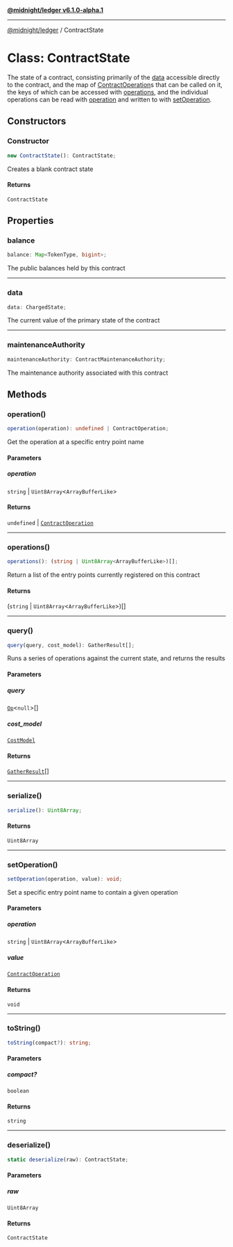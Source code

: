 [**@midnight/ledger v6.1.0-alpha.1**](../README.md)

***

[@midnight/ledger](../globals.md) / ContractState

# Class: ContractState

The state of a contract, consisting primarily of the [data](#data) accessible
directly to the contract, and the map of [ContractOperation](ContractOperation.md)s that can
be called on it, the keys of which can be accessed with [operations](#operations),
and the individual operations can be read with [operation](#operation) and written
to with [setOperation](#setoperation).

## Constructors

### Constructor

```ts
new ContractState(): ContractState;
```

Creates a blank contract state

#### Returns

`ContractState`

## Properties

### balance

```ts
balance: Map<TokenType, bigint>;
```

The public balances held by this contract

***

### data

```ts
data: ChargedState;
```

The current value of the primary state of the contract

***

### maintenanceAuthority

```ts
maintenanceAuthority: ContractMaintenanceAuthority;
```

The maintenance authority associated with this contract

## Methods

### operation()

```ts
operation(operation): undefined | ContractOperation;
```

Get the operation at a specific entry point name

#### Parameters

##### operation

`string` | `Uint8Array`\<`ArrayBufferLike`\>

#### Returns

`undefined` \| [`ContractOperation`](ContractOperation.md)

***

### operations()

```ts
operations(): (string | Uint8Array<ArrayBufferLike>)[];
```

Return a list of the entry points currently registered on this contract

#### Returns

(`string` \| `Uint8Array`\<`ArrayBufferLike`\>)[]

***

### query()

```ts
query(query, cost_model): GatherResult[];
```

Runs a series of operations against the current state, and returns the
results

#### Parameters

##### query

[`Op`](../type-aliases/Op.md)\<`null`\>[]

##### cost\_model

[`CostModel`](CostModel.md)

#### Returns

[`GatherResult`](../type-aliases/GatherResult.md)[]

***

### serialize()

```ts
serialize(): Uint8Array;
```

#### Returns

`Uint8Array`

***

### setOperation()

```ts
setOperation(operation, value): void;
```

Set a specific entry point name to contain a given operation

#### Parameters

##### operation

`string` | `Uint8Array`\<`ArrayBufferLike`\>

##### value

[`ContractOperation`](ContractOperation.md)

#### Returns

`void`

***

### toString()

```ts
toString(compact?): string;
```

#### Parameters

##### compact?

`boolean`

#### Returns

`string`

***

### deserialize()

```ts
static deserialize(raw): ContractState;
```

#### Parameters

##### raw

`Uint8Array`

#### Returns

`ContractState`

